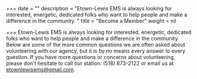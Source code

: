 +++
date = ""
description = "Etown-Lewis EMS is always looking for interested, energetic, dedicated folks who want to help people and make a difference in the community. "
title = "Become a Member"
weight = nil

+++
Etown-Lewis EMS is always looking for interested, energetic, dedicated folks who want to help people and make a difference in the community. Below are some of the more common questions we are often asked about volunteering with our agency, but it is by no means every answer to every question. If you have more questions or concerns about volunteering, please don't hesitate to call our station: (518) 873-2122 or email us at [etownlewisems@gmail.com](mailto:etownlewisems@gmail.com).